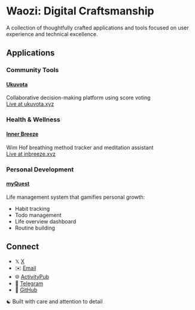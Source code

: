 # Waozi: Digital Craftsmanship

A collection of thoughtfully crafted applications and tools focused on user experience and technical excellence.

## Applications

### Community Tools
#### **[Ukuvota](https://github.com/naoxio/ukuvota)**  
 Collaborative decision-making platform using score voting  
 [Live at ukuvota.xyz](https://ukuvota.xyz)

### Health & Wellness
#### **[Inner Breeze](https://github.com/naoxio/inbreeze)**  
 Wim Hof breathing method tracker and meditation assistant  
 [Live at inbreeze.xyz](https://inbreeze.xyz)

### Personal Development 
#### **[myQuest](https://github.com/waozixyz/myquest)**  
 Life management system that gamifies personal growth:
 - Habit tracking
 - Todo management  
 - Life overview dashboard
 - Routine building

## Connect

- 𝕏 [X](https://x.com/waozixyz)
- ✉️ [Email](mailto:hello@waozi.xyz)
- 🌐 [ActivityPub](https://ditto.pub/@waozi@ditto.pub)
- 💬 [Telegram](https://t.me/waozixyz)
- 🐙 [GitHub](https://github.com/waozixyz)

☯️ Built with care and attention to detail
